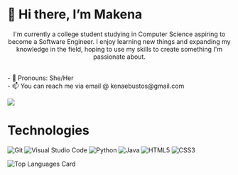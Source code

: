 # :wave: Hi there, I’m Makena
<p align="center">
I'm currently a college student studying in Computer Science aspiring to become a Software Engineer. I enjoy learning new things and expanding my knowledge in the field, hoping to use my skills to create something I'm passionate about.
</p>
<br>
  - 💞️ Pronouns: She/Her
<br>
  - 📫 You can reach me via email @ kenaebustos@gmail.com


![](https://komarev.com/ghpvc/?username=kenaebus&color=lightgrey)

# Technologies
![Git](https://img.shields.io/badge/git-%23F05033.svg?style=for-the-badge&logo=git&logoColor=white)
![Visual Studio Code](https://img.shields.io/badge/Visual%20Studio%20Code-0078d7.svg?style=for-the-badge&logo=visual-studio-code&logoColor=white)
![Python](https://img.shields.io/badge/python-3670A0?style=for-the-badge&logo=python&logoColor=ffdd54)
![Java](https://img.shields.io/badge/java-%23ED8B00.svg?style=for-the-badge&logo=java&logoColor=white)
![HTML5](https://img.shields.io/badge/html5-%23E34F26.svg?style=for-the-badge&logo=html5&logoColor=white)
![CSS3](https://img.shields.io/badge/css3-%231572B6.svg?style=for-the-badge&logo=css3&logoColor=white)


![Top Languages Card](https://github-readme-stats.vercel.app/api/top-langs/?username=kenaebus&layout=compact)

<!---
kenaebus/kenaebus is a ✨ special ✨ repository because its `README.md` (this file) appears on your GitHub profile.
You can click the Preview link to take a look at your changes.
--->
